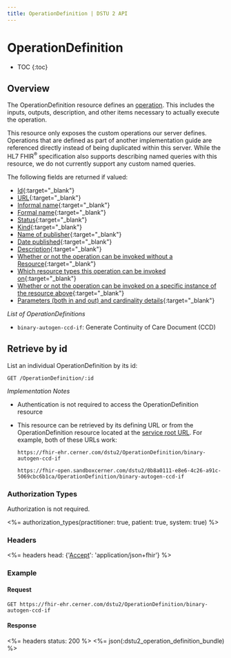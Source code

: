 ```yaml
---
title: OperationDefinition | DSTU 2 API
---
```


# OperationDefinition

* TOC
{:toc}

## Overview

The OperationDefinition resource defines an [operation](http://hl7.org/fhir/dstu2/operations.html). This includes the inputs, outputs, description, and other items necessary to actually execute the operation. 

This resource only exposes the custom operations our server defines. Operations that are defined as part of another implementation guide are referenced directly instead of being duplicated within this server. While the HL7 FHIR<sup>®</sup> specification also supports describing named queries with this resource, we do not currently support any custom named queries. 

The following fields are returned if valued:

* [Id](http://hl7.org/fhir/dstu2/resource-definitions.html#Resource.id){:target="_blank"}
* [URL](http://hl7.org/fhir/dstu2/operationdefinition-definitions.html#OperationDefinition.url){:target="_blank"}
* [Informal name](http://hl7.org/fhir/dstu2/operationdefinition-definitions.html#OperationDefinition.name){:target="_blank"}
* [Formal name](http://hl7.org/fhir/dstu2/operationdefinition-definitions.html#OperationDefinition.code){:target="_blank"}
* [Status](http://hl7.org/fhir/dstu2/operationdefinition-definitions.html#OperationDefinition.status){:target="_blank"}
* [Kind](http://hl7.org/fhir/dstu2/operationdefinition-definitions.html#OperationDefinition.kind){:target="_blank"}
* [Name of publisher](http://hl7.org/fhir/dstu2/operationdefinition-definitions.html#OperationDefinition.publisher){:target="_blank"}
* [Date published](http://hl7.org/fhir/dstu2/operationdefinition-definitions.html#OperationDefinition.date){:target="_blank"}
* [Description](http://hl7.org/fhir/dstu2/operationdefinition-definitions.html#OperationDefinition.description){:target="_blank"}
* [Whether or not the operation can be invoked without a Resource](http://hl7.org/fhir/dstu2/operationdefinition-definitions.html#OperationDefinition.system){:target="_blank"}
* [Which resource types this operation can be invoked on](http://hl7.org/fhir/dstu2/operationdefinition-definitions.html#OperationDefinition.type){:target="_blank"}
* [Whether or not the operation can be invoked on a specific instance of the resource above](http://hl7.org/fhir/dstu2/operationdefinition-definitions.html#OperationDefinition.instance){:target="_blank"}
* [Parameters (both in and out) and cardinality details](http://hl7.org/fhir/dstu2/operationdefinition-definitions.html#OperationDefinition.parameter){:target="_blank"}

_List of OperationDefinitions_

* `binary-autogen-ccd-if`: Generate Continuity of Care Document (CCD)


## Retrieve by id

List an individual OperationDefinition by its id:

    GET /OperationDefinition/:id

_Implementation Notes_

* Authentication is not required to access the OperationDefinition resource
* This resource can be retrieved by its defining URL or from the OperationDefinition resource located at the [service root URL](../#service-root-url). For example, both of these URLs work:

    `https://fhir-ehr.cerner.com/dstu2/OperationDefinition/binary-autogen-ccd-if`

    `https://fhir-open.sandboxcerner.com/dstu2/0b8a0111-e8e6-4c26-a91c-5069cbc6b1ca/OperationDefinition/binary-autogen-ccd-if`


### Authorization Types

Authorization is not required.

<%= authorization_types(practitioner: true, patient: true, system: true) %>

### Headers

<%= headers head: {'<a href="../#media-types">Accept</a>': 'application/json+fhir'} %>

### Example


#### Request

    GET https://fhir-ehr.cerner.com/dstu2/OperationDefinition/binary-autogen-ccd-if

#### Response
    
<%= headers status: 200 %>
<%= json(:dstu2_operation_definition_bundle) %>
